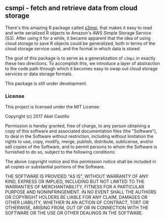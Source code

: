 ## csmpi - fetch and retrieve data from cloud storage

There's this amazing R package called [s3mpi](https://github.com/robertzk/s3mpi/), that makes it
easy to read and write serialized R objects to Amazon's AWS Simple Storage Service (S3). After using
it for a while, it became apparent that the idea of using cloud storage to save R objects could be
generalized, both in terms of the cloud storage service used, and the format in which data is stored

The goal of this package is to serve as a generalization of `s3mpi` in exactly these two directions.
To accomplish this, we introduce a layer of abstraction to the code path through which it becomes
easy to swap out cloud storage services or data storage formats.

This package is still under development.

### License

This project is licensed under the MIT License:

Copyright (c) 2017 Abel Castillo

Permission is hereby granted, free of charge, to any person obtaining
a copy of this software and associated documentation files (the
"Software"), to deal in the Software without restriction, including
without limitation the rights to use, copy, modify, merge, publish,
distribute, sublicense, and/or sell copies of the Software, and to
permit persons to whom the Software is furnished to do so, subject to
the following conditions:

The above copyright notice and this permission notice shall be included
in all copies or substantial portions of the Software.

THE SOFTWARE IS PROVIDED "AS IS", WITHOUT WARRANTY OF ANY KIND,
EXPRESS OR IMPLIED, INCLUDING BUT NOT LIMITED TO THE WARRANTIES OF
MERCHANTABILITY, FITNESS FOR A PARTICULAR PURPOSE AND NONINFRINGEMENT.
IN NO EVENT SHALL THE AUTHORS OR COPYRIGHT HOLDERS BE LIABLE FOR ANY
CLAIM, DAMAGES OR OTHER LIABILITY, WHETHER IN AN ACTION OF CONTRACT,
TORT OR OTHERWISE, ARISING FROM, OUT OF OR IN CONNECTION WITH THE
SOFTWARE OR THE USE OR OTHER DEALINGS IN THE SOFTWARE.

